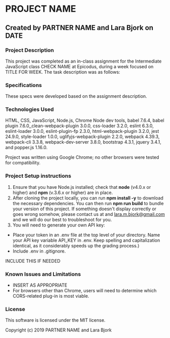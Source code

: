 <!-- correct project name in package.json and webpack.config -->

# PROJECT NAME
## Created by PARTNER NAME and Lara Bjork on DATE
### Project Description

This project was completed as an in-class assignment for the Intermediate JavaScript class CHECK NAME at Epicodus, during a week focused on TITLE FOR WEEK. The task description was as follows:

<!-- This project was completed as an independent project for the Intermediate JavaScript class at Epicodus, at the conclusion of a week focused on test-driven development. The task description was as follows: -->



### Specifications
These specs were developed based on the assignment description.


### Technologies Used
HTML, CSS, JavaScript, Node.js, Chrome Node dev tools, babel 7.6.4, babel plugin 7.6.0,,clean-webpack-plugin 3.0.0, css-loader 3.2.0, eslint 6.3.0, eslint-loader 3.0.0, eslint-plugin-fp 2.3.0, html-webpack-plugin 3.2.0, jest 24.9.0, style-loader 1.0.0, uglifyjs-webpack-plugin 2.2.0, webpack 4.39.3, webpack-cli 3.3.8, webpack-dev-server 3.8.0, bootstrap 4.3.1, jquery 3.4.1, and popper.js 1.16.0.

Project was written using Google Chrome; no other browsers were tested for compatibility.

### Project Setup instructions
1. Ensure that you have Node.js installed; check that **node** (v4.0.x or higher) and **npm** (v.3.6.x or higher) are in place.
2. After cloning the project locally, you can run **npm install -y** to download the necessary dependencies. You can then run **npm run build** to bundle your version of this project. If something doesn't display correctly or goes wrong somehow, please contact us at <PARTNER NAME> and <lara.m.bjork@gmail.com> and we will do our best to troubleshoot for you.
3. You will need to generate your own API key:
  <!-- * INSERT INSTRUCTION ON GETTING AN API KEY -->
  * Place your token in an .env file at the top level of your directory. Name your API key variable API_KEY in .env. Keep spelling and capitalization identical, as it considerably speeds up the grading process.)
  * Include .env in .gitignore.
<!-- 4. You will need an extension or plug-in in your browser that can handle CORS issues. For Google Chrome, search for **Allow CORS: Access-Control-Allow-Origin**. After installing it, you will need to click on the gray "C" icon at the right of the toolbar and then, in the pop-up window, click on the "C" logo. When the "C" is orange, it is working. --> INCLUDE THIS IF NEEDED

### Known Issues and Limitations
* INSERT AS APPROPRIATE
* For browsers other than Chrome, users will need to determine which CORS-related plug-in is most viable.

### License
This software is licensed under the MIT license.

Copyright (c) 2019 PARTNER NAME and Lara Bjork
